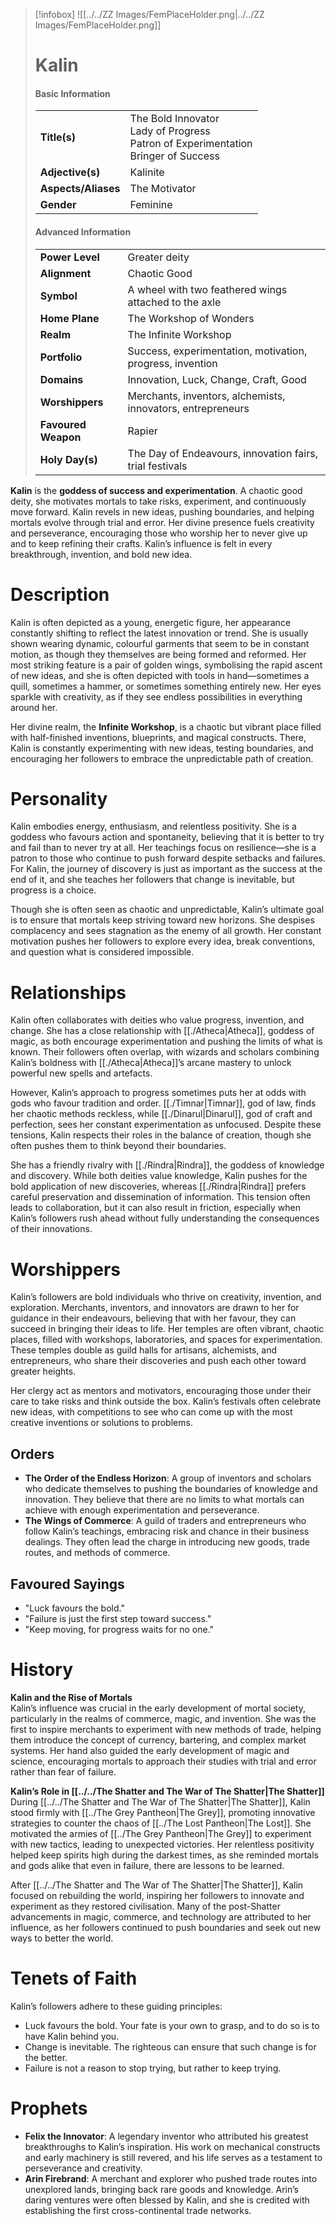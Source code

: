 > [!infobox]
> ![[../../ZZ Images/FemPlaceHolder.png|../../ZZ Images/FemPlaceHolder.png]]  
> # Kalin
> #### Basic Information
> |  |   |
> |---|---|
> | **Title(s)** | The Bold Innovator<br>Lady of Progress<br>Patron of Experimentation<br>Bringer of Success |
> | **Adjective(s)** | Kalinite |
> | **Aspects/Aliases** | The Motivator |
> | **Gender** | Feminine |
> 
> #### Advanced Information
> |  |  | 
> | --- | --- |
> | **Power Level** | Greater deity |
> | **Alignment** | Chaotic Good |
> | **Symbol** | A wheel with two feathered wings attached to the axle |
> | **Home Plane** | The Workshop of Wonders |
> | **Realm** | The Infinite Workshop |
> | **Portfolio** | Success, experimentation, motivation, progress, invention |
> | **Domains** | Innovation, Luck, Change, Craft, Good |
> | **Worshippers** | Merchants, inventors, alchemists, innovators, entrepreneurs |
> | **Favoured Weapon** | Rapier |
> | **Holy Day(s)** | The Day of Endeavours, innovation fairs, trial festivals |

**Kalin** is the **goddess of success and experimentation**. A chaotic good deity, she motivates mortals to take risks, experiment, and continuously move forward. Kalin revels in new ideas, pushing boundaries, and helping mortals evolve through trial and error. Her divine presence fuels creativity and perseverance, encouraging those who worship her to never give up and to keep refining their crafts. Kalin’s influence is felt in every breakthrough, invention, and bold new idea.

# Description
Kalin is often depicted as a young, energetic figure, her appearance constantly shifting to reflect the latest innovation or trend. She is usually shown wearing dynamic, colourful garments that seem to be in constant motion, as though they themselves are being formed and reformed. Her most striking feature is a pair of golden wings, symbolising the rapid ascent of new ideas, and she is often depicted with tools in hand—sometimes a quill, sometimes a hammer, or sometimes something entirely new. Her eyes sparkle with creativity, as if they see endless possibilities in everything around her.

Her divine realm, the **Infinite Workshop**, is a chaotic but vibrant place filled with half-finished inventions, blueprints, and magical constructs. There, Kalin is constantly experimenting with new ideas, testing boundaries, and encouraging her followers to embrace the unpredictable path of creation.

# Personality
Kalin embodies energy, enthusiasm, and relentless positivity. She is a goddess who favours action and spontaneity, believing that it is better to try and fail than to never try at all. Her teachings focus on resilience—she is a patron to those who continue to push forward despite setbacks and failures. For Kalin, the journey of discovery is just as important as the success at the end of it, and she teaches her followers that change is inevitable, but progress is a choice.

Though she is often seen as chaotic and unpredictable, Kalin’s ultimate goal is to ensure that mortals keep striving toward new horizons. She despises complacency and sees stagnation as the enemy of all growth. Her constant motivation pushes her followers to explore every idea, break conventions, and question what is considered impossible.

# Relationships
Kalin often collaborates with deities who value progress, invention, and change. She has a close relationship with [[./Atheca|Atheca]], goddess of magic, as both encourage experimentation and pushing the limits of what is known. Their followers often overlap, with wizards and scholars combining Kalin’s boldness with [[./Atheca|Atheca]]’s arcane mastery to unlock powerful new spells and artefacts.

However, Kalin’s approach to progress sometimes puts her at odds with gods who favour tradition and order. [[./Timnar|Timnar]], god of law, finds her chaotic methods reckless, while [[./Dinarul|Dinarul]], god of craft and perfection, sees her constant experimentation as unfocused. Despite these tensions, Kalin respects their roles in the balance of creation, though she often pushes them to think beyond their boundaries.

She has a friendly rivalry with [[./Rindra|Rindra]], the goddess of knowledge and discovery. While both deities value knowledge, Kalin pushes for the bold application of new discoveries, whereas [[./Rindra|Rindra]] prefers careful preservation and dissemination of information. This tension often leads to collaboration, but it can also result in friction, especially when Kalin’s followers rush ahead without fully understanding the consequences of their innovations.

# Worshippers
Kalin’s followers are bold individuals who thrive on creativity, invention, and exploration. Merchants, inventors, and innovators are drawn to her for guidance in their endeavours, believing that with her favour, they can succeed in bringing their ideas to life. Her temples are often vibrant, chaotic places, filled with workshops, laboratories, and spaces for experimentation. These temples double as guild halls for artisans, alchemists, and entrepreneurs, who share their discoveries and push each other toward greater heights.

Her clergy act as mentors and motivators, encouraging those under their care to take risks and think outside the box. Kalin’s festivals often celebrate new ideas, with competitions to see who can come up with the most creative inventions or solutions to problems.

## Orders
- **The Order of the Endless Horizon**: A group of inventors and scholars who dedicate themselves to pushing the boundaries of knowledge and innovation. They believe that there are no limits to what mortals can achieve with enough experimentation and perseverance.
- **The Wings of Commerce**: A guild of traders and entrepreneurs who follow Kalin’s teachings, embracing risk and chance in their business dealings. They often lead the charge in introducing new goods, trade routes, and methods of commerce.

## Favoured Sayings
- "Luck favours the bold."
- "Failure is just the first step toward success."
- "Keep moving, for progress waits for no one."

# History
**Kalin and the Rise of Mortals**  
Kalin’s influence was crucial in the early development of mortal society, particularly in the realms of commerce, magic, and invention. She was the first to inspire merchants to experiment with new methods of trade, helping them introduce the concept of currency, bartering, and complex market systems. Her hand also guided the early development of magic and science, encouraging mortals to approach their studies with trial and error rather than fear of failure.

**Kalin’s Role in [[../../The Shatter and The War of The Shatter|The Shatter]]**  
During [[../../The Shatter and The War of The Shatter|The Shatter]], Kalin stood firmly with [[../The Grey Pantheon|The Grey]], promoting innovative strategies to counter the chaos of [[../The Lost Pantheon|The Lost]]. She motivated the armies of [[../The Grey Pantheon|The Grey]] to experiment with new tactics, leading to unexpected victories. Her relentless positivity helped keep spirits high during the darkest times, as she reminded mortals and gods alike that even in failure, there are lessons to be learned.

After [[../../The Shatter and The War of The Shatter|The Shatter]], Kalin focused on rebuilding the world, inspiring her followers to innovate and experiment as they restored civilisation. Many of the post-Shatter advancements in magic, commerce, and technology are attributed to her influence, as her followers continued to push boundaries and seek out new ways to better the world.

# Tenets of Faith
Kalin’s followers adhere to these guiding principles:
- Luck favours the bold. Your fate is your own to grasp, and to do so is to have Kalin behind you.
- Change is inevitable. The righteous can ensure that such change is for the better.
- Failure is not a reason to stop trying, but rather to keep trying.

# Prophets
- **Felix the Innovator**: A legendary inventor who attributed his greatest breakthroughs to Kalin’s inspiration. His work on mechanical constructs and early machinery is still revered, and his life serves as a testament to perseverance and creativity.
- **Arin Firebrand**: A merchant and explorer who pushed trade routes into unexplored lands, bringing back rare goods and knowledge. Arin’s daring ventures were often blessed by Kalin, and she is credited with establishing the first cross-continental trade networks.
